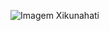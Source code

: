 
![Imagem Xikunahati](https://img.itch.zone/aW1hZ2UvMTY2OTU3NC85ODMwMjQzLmpwZWc=/347x500/Tjj2Or.jpeg)
